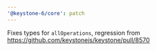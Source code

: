 ```yaml
---
'@keystone-6/core': patch
---
```


Fixes types for `allOperations`, regression from https://github.com/keystonejs/keystone/pull/8570
